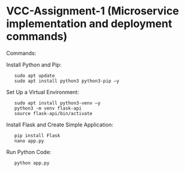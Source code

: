# VCC-Assignment-1 (Microservice implementation and deployment commands)

Commands:

Install Python and Pip:

       sudo apt update
       sudo apt install python3 python3-pip –y
       
Set Up a Virtual Environment:

       sudo apt install python3-venv –y
       python3 -m venv flask-api
       source flask-api/bin/activate 
       
Install Flask and Create Simple Application:

       pip install Flask
       nano app.py
       
Run Python Code:

       python app.py
